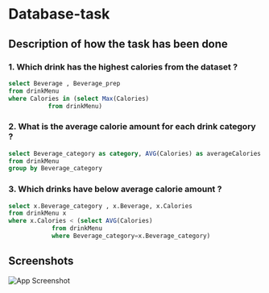 # Database-task

## Description of how the task has been done

### 1. Which drink has the highest calories from the dataset ?
```sql
select Beverage , Beverage_prep
from drinkMenu
where Calories in (select Max(Calories)
		   from drinkMenu)
```

### 2. What is the average calorie amount for each drink category ?
```sql
select Beverage_category as category, AVG(Calories) as averageCalories
from drinkMenu
group by Beverage_category
```

### 3. Which drinks have below average calorie amount ?
```sql
select x.Beverage_category , x.Beverage, x.Calories
from drinkMenu x
where x.Calories < (select AVG(Calories)
		    from drinkMenu
		    where Beverage_category=x.Beverage_category)
```


## Screenshots

![App Screenshot](https://i.ibb.co/XYYRtyZ/Screenshot-12.png)
